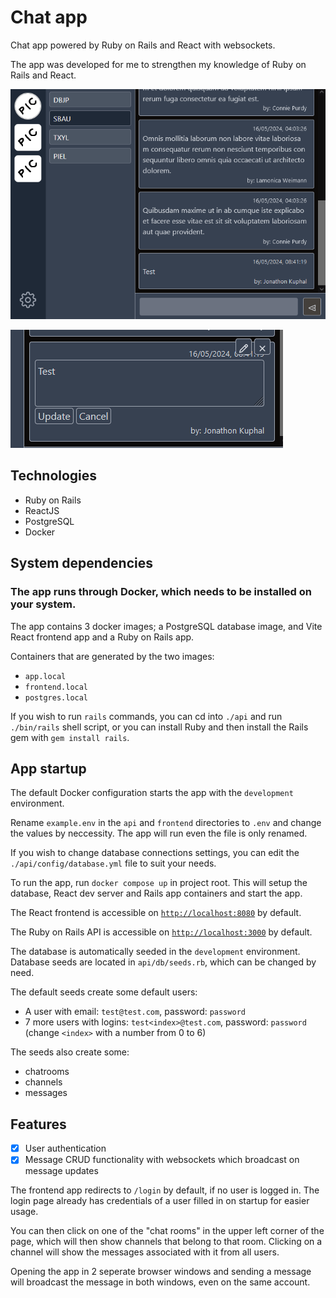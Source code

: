 # Chat app

Chat app powered by Ruby on Rails and React with websockets.

The app was developed for me to strengthen my knowledge of Ruby on Rails and React.

![The app with some default seeded rooms, channels and messages from multiple accounts](/assets/example_1.png)

![Ability to edit a message](/assets/example_2.png)

## Technologies

- Ruby on Rails
- ReactJS
- PostgreSQL
- Docker

## System dependencies

### The app runs through Docker, which needs to be installed on your system.
 
The app contains 3 docker images; a PostgreSQL database image, and Vite React frontend app and a Ruby on Rails app.

Containers that are generated by the two images:

- `app.local`
- `frontend.local`
- `postgres.local`

If you wish to run `rails` commands, you can cd into `./api` and run `./bin/rails` shell script, or you can install Ruby and then install the Rails gem with `gem install rails`.

## App startup

The default Docker configuration starts the app with the `development` environment.

Rename `example.env` in the `api` and `frontend` directories to `.env` and change the values by neccessity. The app will run even the file is only renamed.

If you wish to change database connections settings, you can edit the `./api/config/database.yml` file to suit your needs.

To run the app, run `docker compose up` in project root. This will setup the database, React dev server and Rails app containers and start the app.

The React frontend is accessible on [`http://localhost:8080`](http://localhost:8080) by default. 

The Ruby on Rails API is accessible on [`http://localhost:3000`](http://localhost:3000) by default. 

The database is automatically seeded in the `development` environment. Database seeds are located in `api/db/seeds.rb`, which can be changed by need. 

The default seeds create some default users:
- A user with email: `test@test.com`, password: `password`
- 7 more users with logins: `test<index>@test.com`, password: `password` (change `<index>` with a number from 0 to 6)

The seeds also create some:
- chatrooms
- channels
- messages

## Features

- [x] User authentication
- [x] Message CRUD functionality with websockets which broadcast on message updates

The frontend app redirects to `/login` by default, if no user is logged in. The login page already has credentials of a user filled in on startup for easier usage.

You can then click on one of the "chat rooms" in the upper left corner of the page, which will then show channels that belong to that room. Clicking on a channel will show the messages associated with it from all users.

Opening the app in 2 seperate browser windows and sending a message will broadcast the message in both windows, even on the same account.